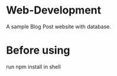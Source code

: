# Web-Development
A sample Blog Post website with database.


# Before using 
run npm install in shell
